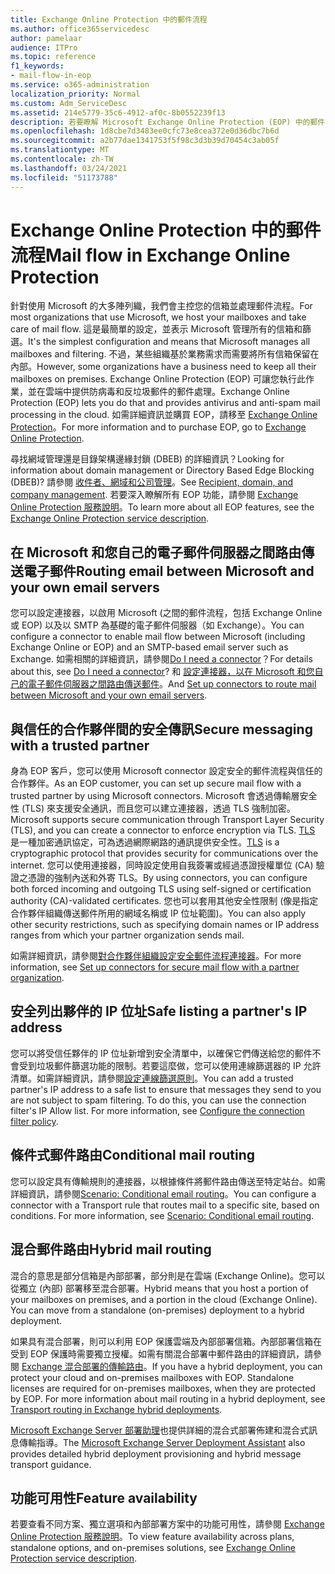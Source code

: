 ```yaml
---
title: Exchange Online Protection 中的郵件流程
ms.author: office365servicedesc
author: pamelaar
audience: ITPro
ms.topic: reference
f1_keywords:
- mail-flow-in-eop
ms.service: o365-administration
localization_priority: Normal
ms.custom: Adm_ServiceDesc
ms.assetid: 214e5779-35c6-4912-af0c-8b0552239f13
description: 若要瞭解 Microsoft Exchange Online Protection (EOP) 中的郵件流程，請閱讀本文。
ms.openlocfilehash: 1d8cbe7d3483ee0cfc73e8cea372e0d36dbc7b6d
ms.sourcegitcommit: a2b77dae1341753f5f98c3d3b39d70454c3ab05f
ms.translationtype: MT
ms.contentlocale: zh-TW
ms.lasthandoff: 03/24/2021
ms.locfileid: "51173788"
---
```

# <a name="mail-flow-in-exchange-online-protection"></a><span data-ttu-id="9e545-103">Exchange Online Protection 中的郵件流程</span><span class="sxs-lookup"><span data-stu-id="9e545-103">Mail flow in Exchange Online Protection</span></span>

<span data-ttu-id="9e545-104">針對使用 Microsoft 的大多陣列織，我們會主控您的信箱並處理郵件流程。</span><span class="sxs-lookup"><span data-stu-id="9e545-104">For most organizations that use Microsoft, we host your mailboxes and take care of mail flow.</span></span> <span data-ttu-id="9e545-105">這是最簡單的設定，並表示 Microsoft 管理所有的信箱和篩選。</span><span class="sxs-lookup"><span data-stu-id="9e545-105">It's the simplest configuration and means that Microsoft manages all mailboxes and filtering.</span></span> <span data-ttu-id="9e545-106">不過，某些組織基於業務需求而需要將所有信箱保留在內部。</span><span class="sxs-lookup"><span data-stu-id="9e545-106">However, some organizations have a business need to keep all their mailboxes on premises.</span></span> <span data-ttu-id="9e545-107">Exchange Online Protection (EOP) 可讓您執行此作業，並在雲端中提供防病毒和反垃圾郵件的郵件處理。</span><span class="sxs-lookup"><span data-stu-id="9e545-107">Exchange Online Protection (EOP) lets you do that and provides antivirus and anti-spam mail processing in the cloud.</span></span> <span data-ttu-id="9e545-108">如需詳細資訊並購買 EOP，請移至 [Exchange Online Protection](https://products.office.com/exchange/exchange-email-security-spam-protection)。</span><span class="sxs-lookup"><span data-stu-id="9e545-108">For more information and to purchase EOP, go to [Exchange Online Protection](https://products.office.com/exchange/exchange-email-security-spam-protection).</span></span>
  
<span data-ttu-id="9e545-109">尋找網域管理還是目錄架構邊緣封鎖 (DBEB) 的詳細資訊？</span><span class="sxs-lookup"><span data-stu-id="9e545-109">Looking for information about domain management or Directory Based Edge Blocking (DBEB)?</span></span> <span data-ttu-id="9e545-110">請參閱 [收件者、網域和公司管理](recipient-domain-and-company-management.md)。</span><span class="sxs-lookup"><span data-stu-id="9e545-110">See [Recipient, domain, and company management](recipient-domain-and-company-management.md).</span></span> <span data-ttu-id="9e545-111">若要深入瞭解所有 EOP 功能，請參閱 [Exchange Online Protection 服務說明](exchange-online-protection-service-description.md)。</span><span class="sxs-lookup"><span data-stu-id="9e545-111">To learn more about all EOP features, see the [Exchange Online Protection service description](exchange-online-protection-service-description.md).</span></span>
  
## <a name="routing-email-between-microsoft-and-your-own-email-servers"></a><span data-ttu-id="9e545-112">在 Microsoft 和您自己的電子郵件伺服器之間路由傳送電子郵件</span><span class="sxs-lookup"><span data-stu-id="9e545-112">Routing email between Microsoft and your own email servers</span></span>

<span data-ttu-id="9e545-113">您可以設定連接器，以啟用 Microsoft (之間的郵件流程，包括 Exchange Online 或 EOP) 以及以 SMTP 為基礎的電子郵件伺服器（如 Exchange）。</span><span class="sxs-lookup"><span data-stu-id="9e545-113">You can configure a connector to enable mail flow between Microsoft (including Exchange Online or EOP) and an SMTP-based email server such as Exchange.</span></span> <span data-ttu-id="9e545-114">如需相關的詳細資訊，請參閱[Do I need a connector](/exchange/mail-flow-best-practices/use-connectors-to-configure-mail-flow/do-i-need-to-create-a-connector)？</span><span class="sxs-lookup"><span data-stu-id="9e545-114">For details about this, see [Do I need a connector](/exchange/mail-flow-best-practices/use-connectors-to-configure-mail-flow/do-i-need-to-create-a-connector)?</span></span> <span data-ttu-id="9e545-115">和 [設定連接器，以在 Microsoft 和您自己的電子郵件伺服器之間路由傳送郵件](/exchange/mail-flow-best-practices/use-connectors-to-configure-mail-flow/set-up-connectors-to-route-mail)。</span><span class="sxs-lookup"><span data-stu-id="9e545-115">And [Set up connectors to route mail between Microsoft and your own email servers](/exchange/mail-flow-best-practices/use-connectors-to-configure-mail-flow/set-up-connectors-to-route-mail).</span></span>
  
## <a name="secure-messaging-with-a-trusted-partner"></a><span data-ttu-id="9e545-116">與信任的合作夥伴間的安全傳訊</span><span class="sxs-lookup"><span data-stu-id="9e545-116">Secure messaging with a trusted partner</span></span>

<span data-ttu-id="9e545-117">身為 EOP 客戶，您可以使用 Microsoft connector 設定安全的郵件流程與信任的合作夥伴。</span><span class="sxs-lookup"><span data-stu-id="9e545-117">As an EOP customer, you can set up secure mail flow with a trusted partner by using Microsoft connectors.</span></span> <span data-ttu-id="9e545-118">Microsoft 會透過傳輸層安全性 (TLS) 來支援安全通訊，而且您可以建立連接器，透過 TLS 強制加密。</span><span class="sxs-lookup"><span data-stu-id="9e545-118">Microsoft supports secure communication through Transport Layer Security (TLS), and you can create a connector to enforce encryption via TLS.</span></span> <span data-ttu-id="9e545-119">[TLS](/microsoft-365/compliance/exchange-online-uses-tls-to-secure-email-connections) 是一種加密通訊協定，可為透過網際網路的通訊提供安全性。</span><span class="sxs-lookup"><span data-stu-id="9e545-119">[TLS](/microsoft-365/compliance/exchange-online-uses-tls-to-secure-email-connections) is a cryptographic protocol that provides security for communications over the internet.</span></span> <span data-ttu-id="9e545-120">您可以使用連接器，同時設定使用自我簽署或經過憑證授權單位 (CA) 驗證之憑證的強制內送和外寄 TLS。</span><span class="sxs-lookup"><span data-stu-id="9e545-120">By using connectors, you can configure both forced incoming and outgoing TLS using self-signed or certification authority (CA)-validated certificates.</span></span> <span data-ttu-id="9e545-121">您也可以套用其他安全性限制 (像是指定合作夥伴組織傳送郵件所用的網域名稱或 IP 位址範圍)。</span><span class="sxs-lookup"><span data-stu-id="9e545-121">You can also apply other security restrictions, such as specifying domain names or IP address ranges from which your partner organization sends mail.</span></span> 
  
<span data-ttu-id="9e545-122">如需詳細資訊，請參閱[對合作夥伴組織設定安全郵件流程連接器](/exchange/mail-flow-best-practices/use-connectors-to-configure-mail-flow/set-up-connectors-for-secure-mail-flow-with-a-partner)。</span><span class="sxs-lookup"><span data-stu-id="9e545-122">For more information, see [Set up connectors for secure mail flow with a partner organization](/exchange/mail-flow-best-practices/use-connectors-to-configure-mail-flow/set-up-connectors-for-secure-mail-flow-with-a-partner).</span></span>
  
## <a name="safe-listing-a-partners-ip-address"></a><span data-ttu-id="9e545-123">安全列出夥伴的 IP 位址</span><span class="sxs-lookup"><span data-stu-id="9e545-123">Safe listing a partner's IP address</span></span>

<span data-ttu-id="9e545-p105">您可以將受信任夥伴的 IP 位址新增到安全清單中，以確保它們傳送給您的郵件不會受到垃圾郵件篩選功能的限制。若要這麼做，您可以使用連線篩選器的 IP 允許清單。如需詳細資訊，請參閱[設定連線篩選原則](/microsoft-365/security/office-365-security/configure-the-connection-filter-policy)。</span><span class="sxs-lookup"><span data-stu-id="9e545-p105">You can add a trusted partner's IP address to a safe list to ensure that messages they send to you are not subject to spam filtering. To do this, you can use the connection filter's IP Allow list. For more information, see [Configure the connection filter policy](/microsoft-365/security/office-365-security/configure-the-connection-filter-policy).</span></span>
  
## <a name="conditional-mail-routing"></a><span data-ttu-id="9e545-127">條件式郵件路由</span><span class="sxs-lookup"><span data-stu-id="9e545-127">Conditional mail routing</span></span>

<span data-ttu-id="9e545-p106">您可以設定具有傳輸規則的連接器，以根據條件將郵件路由傳送至特定站台。如需詳細資訊，請參閱[Scenario: Conditional email routing](/exchange/mail-flow-best-practices/use-connectors-to-configure-mail-flow/conditional-mail-routing)。</span><span class="sxs-lookup"><span data-stu-id="9e545-p106">You can configure a connector with a Transport rule that routes mail to a specific site, based on conditions. For more information, see [Scenario: Conditional email routing](/exchange/mail-flow-best-practices/use-connectors-to-configure-mail-flow/conditional-mail-routing).</span></span>
  
## <a name="hybrid-mail-routing"></a><span data-ttu-id="9e545-130">混合郵件路由</span><span class="sxs-lookup"><span data-stu-id="9e545-130">Hybrid mail routing</span></span>

<span data-ttu-id="9e545-p107">混合的意思是部分信箱是內部部署，部分則是在雲端 (Exchange Online)。您可以從獨立 (內部) 部署移至混合部署。</span><span class="sxs-lookup"><span data-stu-id="9e545-p107">Hybrid means that you host a portion of your mailboxes on premises, and a portion in the cloud (Exchange Online). You can move from a standalone (on-premises) deployment to a hybrid deployment.</span></span>
  
<span data-ttu-id="9e545-p108">如果具有混合部署，則可以利用 EOP 保護雲端及內部部署信箱。內部部署信箱在受到 EOP 保護時需要獨立授權。如需有關混合部署中郵件路由的詳細資訊，請參閱 [Exchange 混合部署的傳輸路由](/exchange/transport-routing)。</span><span class="sxs-lookup"><span data-stu-id="9e545-p108">If you have a hybrid deployment, you can protect your cloud and on-premises mailboxes with EOP. Standalone licenses are required for on-premises mailboxes, when they are protected by EOP. For more information about mail routing in a hybrid deployment, see [Transport routing in Exchange hybrid deployments](/exchange/transport-routing).</span></span>
  
<span data-ttu-id="9e545-136">[Microsoft Exchange Server 部署助理](/exchange/exchange-deployment-assistant)也提供詳細的混合式部署佈建和混合式訊息傳輸指導。</span><span class="sxs-lookup"><span data-stu-id="9e545-136">The [Microsoft Exchange Server Deployment Assistant](/exchange/exchange-deployment-assistant) also provides detailed hybrid deployment provisioning and hybrid message transport guidance.</span></span> 
  
## <a name="feature-availability"></a><span data-ttu-id="9e545-137">功能可用性</span><span class="sxs-lookup"><span data-stu-id="9e545-137">Feature availability</span></span>

<span data-ttu-id="9e545-138">若要查看不同方案、獨立選項和內部部署方案中的功能可用性，請參閱 [Exchange Online Protection 服務說明](exchange-online-protection-service-description.md)。</span><span class="sxs-lookup"><span data-stu-id="9e545-138">To view feature availability across plans, standalone options, and on-premises solutions, see [Exchange Online Protection service description](exchange-online-protection-service-description.md).</span></span>